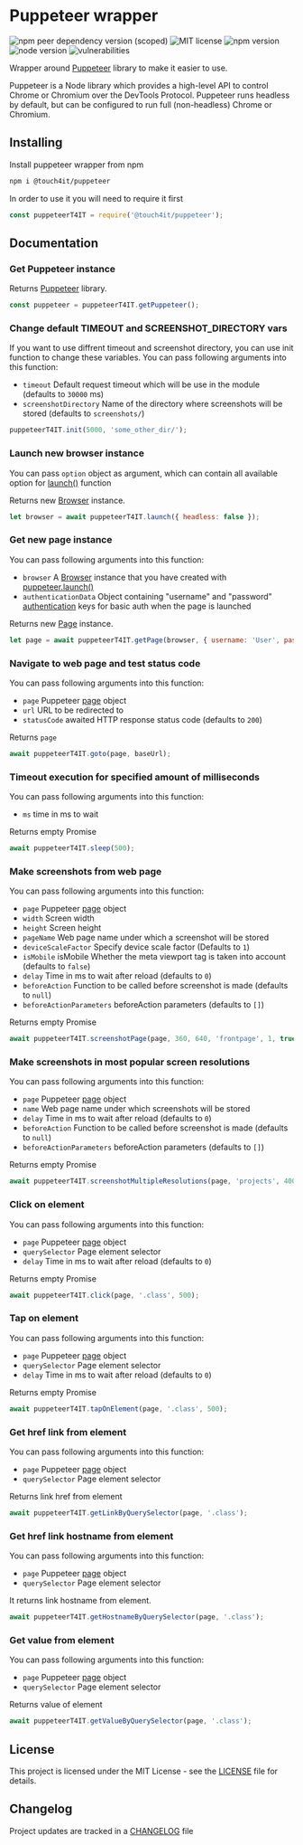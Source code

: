 # Puppeteer wrapper

![npm peer dependency version (scoped)](https://img.shields.io/npm/dependency-version/@touch4it/puppeteer/puppeteer)
![MIT license](https://img.shields.io/badge/license-MIT-blue.svg)
![npm version](https://img.shields.io/npm/v/@touch4it/puppeteer)
![node version](https://img.shields.io/node/v/@touch4it/puppeteer)
![vulnerabilities](https://img.shields.io/snyk/vulnerabilities/npm/@touch4it/puppeteer)

Wrapper around [Puppeteer](https://pptr.dev/) library to make it easier to use.

Puppeteer is a Node library which provides a high-level API to control Chrome or Chromium over the DevTools Protocol. Puppeteer runs headless by default, but can be configured to run full (non-headless) Chrome or Chromium.

## Installing

Install puppeteer wrapper from npm

```bash
npm i @touch4it/puppeteer
```

In order to use it you will need to require it first

```javascript
const puppeteerT4IT = require('@touch4it/puppeteer');
```

## Documentation

### Get Puppeteer instance

Returns [Puppeteer](https://www.npmjs.com/package/puppeteer) library.

```javascript
const puppeteer = puppeteerT4IT.getPuppeteer();
```

### Change default TIMEOUT and SCREENSHOT_DIRECTORY vars

If you want to use diffrent timeout and screenshot directory, you can use init function to change these variables. You can pass following arguments into this function:
*   `timeout` Default request timeout which will be use in the module (defaults to `30000` ms)
*   `screenshotDirectory` Name of the directory where screenshots will be stored (defaults to `screenshots/`)

```javascript
puppeteerT4IT.init(5000, 'some_other_dir/');
```

### Launch new browser instance

You can pass `option` object as argument, which can contain all available option for [launch()](https://pptr.dev/#?product=Puppeteer&version=v1.11.0&show=api-puppeteerlaunchoptions) function

Returns new [Browser](https://pptr.dev/#?product=Puppeteer&version=v1.11.0&show=api-class-browser) instance.

```javascript
let browser = await puppeteerT4IT.launch({ headless: false });
```

### Get new page instance

You can pass following arguments into this function:
*   `browser` A [Browser](#Launch-new-browser-instance) instance that you have created with [puppeteer.launch()](#Launch-new-browser-instance)
*   `authenticationData` Object containing "username" and "password" [authentication](https://pptr.dev/#?product=Puppeteer&version=v1.11.0&show=api-pageauthenticatecredentials) keys for basic auth when the page is launched

Returns new [Page](https://pptr.dev/#?product=Puppeteer&version=v1.11.0&show=api-class-page) instance.

```javascript
let page = await puppeteerT4IT.getPage(browser, { username: 'User', password: '123abc' });
```

### Navigate to web page and test status code

You can pass following arguments into this function:
*   `page` Puppeteer [page](#Get-new-page-instance) object
*   `url` URL to be redirected to
*   `statusCode` awaited HTTP response status code (defaults to `200`)

Returns `page`

```javascript
await puppeteerT4IT.goto(page, baseUrl);
```

### Timeout execution for specified amount of milliseconds

You can pass following arguments into this function:
*   `ms` time in ms to wait

Returns empty Promise

```javascript
await puppeteerT4IT.sleep(500);
```

### Make screenshots from web page

You can pass following arguments into this function:
*   `page` Puppeteer [page](#Get-new-page-instance) object
*   `width` Screen width
*   `height` Screen height
*   `pageName` Web page name under which a screenshot will be stored
*   `deviceScaleFactor` Specify device scale factor (Defaults to `1`)
*   `isMobile` isMobile Whether the meta viewport tag is taken into account (defaults to `false`)
*   `delay` Time in ms to wait after reload (defaults to `0`)
*   `beforeAction` Function to be called before screenshot is made (defaults to `null`)
*   `beforeActionParameters` beforeAction parameters (defaults to `[]`)

Returns empty Promise

```javascript
await puppeteerT4IT.screenshotPage(page, 360, 640, 'frontpage', 1, true, delay, clickOnButton, ['.navigation-element--class']);
```

### Make screenshots in most popular screen resolutions

You can pass following arguments into this function:
*   `page` Puppeteer [page](#Get-new-page-instance) object
*   `name` Web page name under which screenshots will be stored
*   `delay` Time in ms to wait after reload (defaults to `0`)
*   `beforeAction` Function to be called before screenshot is made (defaults to `null`)
*   `beforeActionParameters` beforeAction parameters (defaults to `[]`)

Returns empty Promise

```javascript
await puppeteerT4IT.screenshotMultipleResolutions(page, 'projects', 4000);
```

### Click on element

You can pass following arguments into this function:
*   `page` Puppeteer [page](#Get-new-page-instance) object
*   `querySelector` Page element selector
*   `delay` Time in ms to wait after reload (defaults to `0`)

Returns empty Promise

```javascript
await puppeteerT4IT.click(page, '.class', 500);
```

### Tap on element

You can pass following arguments into this function:
*   `page` Puppeteer [page](#Get-new-page-instance) object
*   `querySelector` Page element selector
*   `delay` Time in ms to wait after reload (defaults to `0`)

Returns empty Promise

```javascript
await puppeteerT4IT.tapOnElement(page, '.class', 500);
```

### Get href link from element

You can pass following arguments into this function:
*   `page` Puppeteer [page](#Get-new-page-instance) object
*   `querySelector` Page element selector

Returns link href from element

```javascript
await puppeteerT4IT.getLinkByQuerySelector(page, '.class');
```

### Get href link hostname from element

You can pass following arguments into this function:
*   `page` Puppeteer [page](#Get-new-page-instance) object
*   `querySelector` Page element selector

It returns link hostname from element.

```javascript
await puppeteerT4IT.getHostnameByQuerySelector(page, '.class');
```

### Get value from element

You can pass following arguments into this function:
*   `page` Puppeteer [page](#Get-new-page-instance) object
*   `querySelector` Page element selector

Returns value of element

```javascript
await puppeteerT4IT.getValueByQuerySelector(page, '.class');
```

## License

This project is licensed under the MIT License - see the [LICENSE](LICENSE.md) file for details.

## Changelog

Project updates are tracked in a [CHANGELOG](CHANGELOG.md) file
